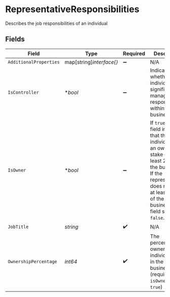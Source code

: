 # RepresentativeResponsibilities

Describes the job responsibilities of an individual


## Fields

| Field                                                                                                                                                                                                       | Type                                                                                                                                                                                                        | Required                                                                                                                                                                                                    | Description                                                                                                                                                                                                 | Example                                                                                                                                                                                                     |
| ----------------------------------------------------------------------------------------------------------------------------------------------------------------------------------------------------------- | ----------------------------------------------------------------------------------------------------------------------------------------------------------------------------------------------------------- | ----------------------------------------------------------------------------------------------------------------------------------------------------------------------------------------------------------- | ----------------------------------------------------------------------------------------------------------------------------------------------------------------------------------------------------------- | ----------------------------------------------------------------------------------------------------------------------------------------------------------------------------------------------------------- |
| `AdditionalProperties`                                                                                                                                                                                      | map[string]*interface{}*                                                                                                                                                                                    | :heavy_minus_sign:                                                                                                                                                                                          | N/A                                                                                                                                                                                                         |                                                                                                                                                                                                             |
| `IsController`                                                                                                                                                                                              | **bool*                                                                                                                                                                                                     | :heavy_minus_sign:                                                                                                                                                                                          | Indicates whether this individual has significant management responsibilities within the business                                                                                                           | false                                                                                                                                                                                                       |
| `IsOwner`                                                                                                                                                                                                   | **bool*                                                                                                                                                                                                     | :heavy_minus_sign:                                                                                                                                                                                          | If `true`, this field indicates that this individual has an ownership stake of at least 25% in the business. If the representative does not own at least 25% of the business, this field should be `false`. | true                                                                                                                                                                                                        |
| `JobTitle`                                                                                                                                                                                                  | *string*                                                                                                                                                                                                    | :heavy_check_mark:                                                                                                                                                                                          | N/A                                                                                                                                                                                                         | CEO                                                                                                                                                                                                         |
| `OwnershipPercentage`                                                                                                                                                                                       | *int64*                                                                                                                                                                                                     | :heavy_check_mark:                                                                                                                                                                                          | The percentage of ownership this individual has in the business (required if `isOwner` is `true`)                                                                                                           | 38                                                                                                                                                                                                          |